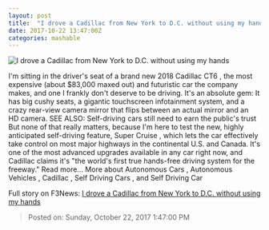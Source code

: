 ```yaml
---
layout: post
title:  "I drove a Cadillac from New York to D.C. without using my hands"
date: 2017-10-22 13:47:00Z
categories: mashable
---
```


![I drove a Cadillac from New York to D.C. without using my hands](https://i.amz.mshcdn.com/DGu2dEWhgjwzjGWlk9BniJpBHT0=/1200x630/2017%2F10%2F21%2Fba%2F66ef748b28d843cdbd131495887446b1.dc0f9.jpg)

I'm sitting in the driver's seat of a brand new 2018 Cadillac CT6 , the most expensive (about $83,000 maxed out) and futuristic car the company makes, and one I frankly don't deserve to be driving. It's an absolute gem: It has big cushy seats, a gigantic touchscreen infotainment system, and a crazy rear-view camera mirror that flips between an actual mirror and an HD camera. SEE ALSO: Self-driving cars still need to earn the public's trust But none of that really matters, because I'm here to test the new, highly anticipated self-driving feature, Super Cruise , which lets the car effectively take control on most major highways in the continental U.S. and Canada. It's one of the most advanced upgrades available in any car right now, and Cadillac claims it's "the world's first true hands-free driving system for the freeway." Read more... More about Autonomous Cars , Autonomous Vehicles , Cadillac , Self Driving Cars , and Self Driving Car


Full story on F3News: [I drove a Cadillac from New York to D.C. without using my hands](http://www.f3nws.com/n/RyC3UD)

> Posted on: Sunday, October 22, 2017 1:47:00 PM
